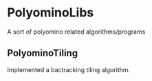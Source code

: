 # PolyominoLibs
A sort of polyomino related algorithms/programs

## PolyominoTiling
Implemented a bactracking tiling algorithm.

